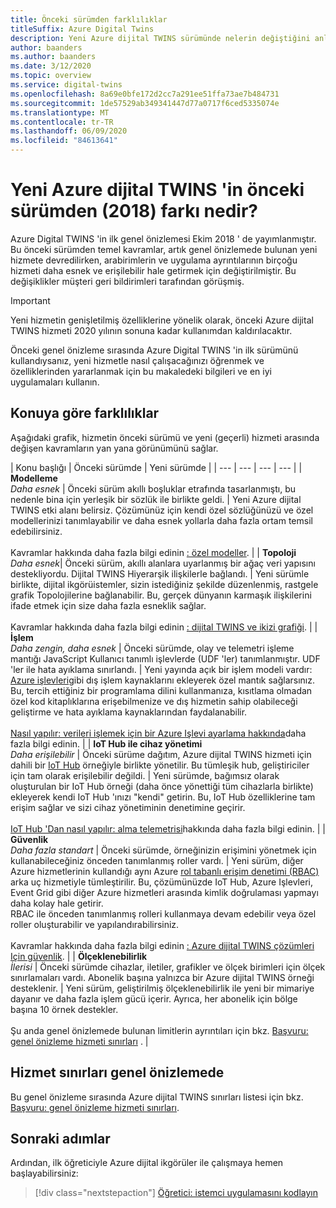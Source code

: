 ```yaml
---
title: Önceki sürümden farklılıklar
titleSuffix: Azure Digital Twins
description: Yeni Azure dijital TWINS sürümünde nelerin değiştiğini anlayın
author: baanders
ms.author: baanders
ms.date: 3/12/2020
ms.topic: overview
ms.service: digital-twins
ms.openlocfilehash: 8a69e0bfe172d2cc7a291ee51ffa73ae7b484731
ms.sourcegitcommit: 1de57529ab349341447d77a0717f6ced5335074e
ms.translationtype: MT
ms.contentlocale: tr-TR
ms.lasthandoff: 06/09/2020
ms.locfileid: "84613641"
---
```

# <a name="how-is-the-new-azure-digital-twins-different-from-the-previous-version-2018"></a>Yeni Azure dijital TWINS 'in önceki sürümden (2018) farkı nedir?

Azure Digital TWINS 'in ilk genel önizlemesi Ekim 2018 ' de yayımlanmıştır. Bu önceki sürümden temel kavramlar, artık genel önizlemede bulunan yeni hizmete devredilirken, arabirimlerin ve uygulama ayrıntılarının birçoğu hizmeti daha esnek ve erişilebilir hale getirmek için değiştirilmiştir. Bu değişiklikler müşteri geri bildirimleri tarafından görüşmiş.

> [!IMPORTANT]
> Yeni hizmetin genişletilmiş özelliklerine yönelik olarak, önceki Azure dijital TWINS hizmeti 2020 yılının sonuna kadar kullanımdan kaldırılacaktır.

Önceki genel önizleme sırasında Azure Digital TWINS 'in ilk sürümünü kullandıysanız, yeni hizmetle nasıl çalışacağınızı öğrenmek ve özelliklerinden yararlanmak için bu makaledeki bilgileri ve en iyi uygulamaları kullanın.

## <a name="differences-by-topic"></a>Konuya göre farklılıklar

Aşağıdaki grafik, hizmetin önceki sürümü ve yeni (geçerli) hizmeti arasında değişen kavramların yan yana görünümünü sağlar.

| Konu başlığı | Önceki sürümde | Yeni sürümde |
| --- | --- | --- | --- |
| **Modelleme**<br>*Daha esnek* | Önceki sürüm akıllı boşluklar etrafında tasarlanmıştı, bu nedenle bina için yerleşik bir sözlük ile birlikte geldi. | Yeni Azure dijital TWINS etki alanı belirsiz. Çözümünüz için kendi özel sözlüğünüzü ve özel modellerinizi tanımlayabilir ve daha esnek yollarla daha fazla ortam temsil edebilirsiniz.<br><br>Kavramlar hakkında daha fazla bilgi edinin [: özel modeller](concepts-models.md). |
| **Topoloji**<br>*Daha esnek*| Önceki sürüm, akıllı alanlara uyarlanmış bir ağaç veri yapısını destekliyordu. Dijital TWINS Hiyerarşik ilişkilerle bağlandı. | Yeni sürümle birlikte, dijital ikgörüistemler, sizin istediğiniz şekilde düzenlenmiş, rastgele grafik Topolojilerine bağlanabilir. Bu, gerçek dünyanın karmaşık ilişkilerini ifade etmek için size daha fazla esneklik sağlar.<br><br>Kavramlar hakkında daha fazla bilgi edinin [: dijital TWINS ve ikizi grafiği](concepts-twins-graph.md). |
| **İşlem**<br>*Daha zengin, daha esnek* | Önceki sürümde, olay ve telemetri işleme mantığı JavaScript Kullanıcı tanımlı işlevlerde (UDF 'ler) tanımlanmıştır. UDF 'ler ile hata ayıklama sınırlandı. | Yeni yayında açık bir işlem modeli vardır: [Azure işlevleri](../azure-functions/functions-overview.md)gibi dış işlem kaynaklarını ekleyerek özel mantık sağlarsınız. Bu, tercih ettiğiniz bir programlama dilini kullanmanıza, kısıtlama olmadan özel kod kitaplıklarına erişebilmenize ve dış hizmetin sahip olabileceği geliştirme ve hata ayıklama kaynaklarından faydalanabilir.<br><br>[Nasıl yapılır: verileri işlemek için bir Azure Işlevi ayarlama hakkında](how-to-create-azure-function.md)daha fazla bilgi edinin. |
| **IoT Hub ile cihaz yönetimi**<br>*Daha erişilebilir* | Önceki sürüme dağıtım, Azure dijital TWINS hizmeti için dahili bir [IoT Hub](../iot-hub/about-iot-hub.md) örneğiyle birlikte yönetilir. Bu tümleşik hub, geliştiriciler için tam olarak erişilebilir değildi. | Yeni sürümde, bağımsız olarak oluşturulan bir IoT Hub örneği (daha önce yönettiği tüm cihazlarla birlikte) ekleyerek kendi IoT Hub 'ınızı "kendi" getirin. Bu, IoT Hub özelliklerine tam erişim sağlar ve sizi cihaz yönetiminin denetimine geçirir.<br><br>[IoT Hub 'Dan nasıl yapılır: alma telemetrisi](how-to-ingest-iot-hub-data.md)hakkında daha fazla bilgi edinin. |
| **Güvenlik**<br>*Daha fazla standart* | Önceki sürümde, örneğinizin erişimini yönetmek için kullanabileceğiniz önceden tanımlanmış roller vardı. | Yeni sürüm, diğer Azure hizmetlerinin kullandığı aynı Azure [rol tabanlı erişim denetimi (RBAC)](../role-based-access-control/overview.md) arka uç hizmetiyle tümleştirilir. Bu, çözümünüzde IoT Hub, Azure Işlevleri, Event Grid gibi diğer Azure hizmetleri arasında kimlik doğrulaması yapmayı daha kolay hale getirir.<br>RBAC ile önceden tanımlanmış rolleri kullanmaya devam edebilir veya özel roller oluşturabilir ve yapılandırabilirsiniz.<br><br>Kavramlar hakkında daha fazla bilgi edinin [: Azure dijital TWINS çözümleri Için güvenlik](concepts-security.md). |
| **Ölçeklenebilirlik**<br>*İlerisi* | Önceki sürümde cihazlar, iletiler, grafikler ve ölçek birimleri için ölçek sınırlamaları vardı. Abonelik başına yalnızca bir Azure dijital TWINS örneği desteklenir.  | Yeni sürüm, geliştirilmiş ölçeklenebilirlik ile yeni bir mimariye dayanır ve daha fazla işlem gücü içerir. Ayrıca, her abonelik için bölge başına 10 örnek destekler.<br><br>Şu anda genel önizlemede bulunan limitlerin ayrıntıları için bkz. [Başvuru: genel önizleme hizmeti sınırları](reference-service-limits.md) . |

## <a name="service-limits-in-public-preview"></a>Hizmet sınırları genel önizlemede

Bu genel önizleme sırasında Azure dijital TWINS sınırları listesi için bkz. [Başvuru: genel önizleme hizmeti sınırları](reference-service-limits.md).

## <a name="next-steps"></a>Sonraki adımlar

Ardından, ilk öğreticiyle Azure dijital ikgörüler ile çalışmaya hemen başlayabilirsiniz:

> [!div class="nextstepaction"]
> [Öğretici: istemci uygulamasını kodlayın](tutorial-code.md)